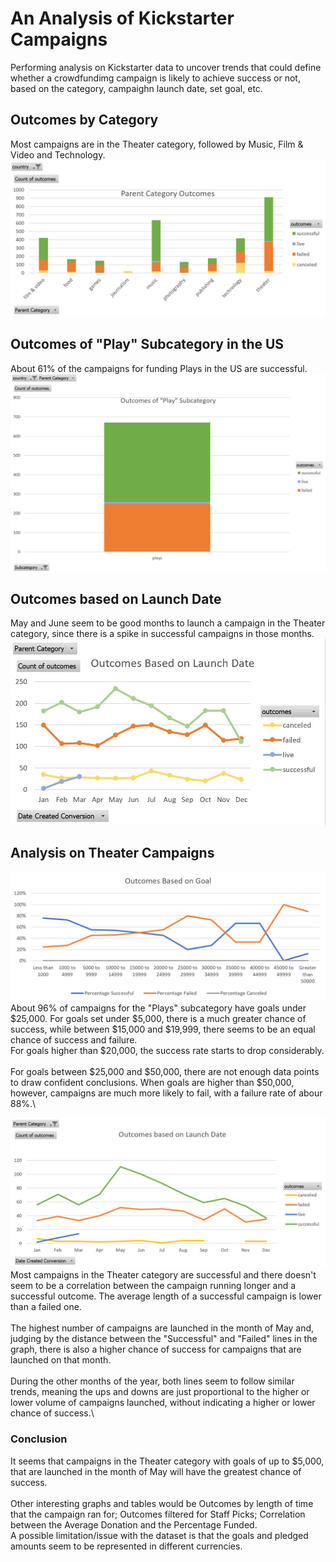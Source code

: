 # An Analysis of Kickstarter Campaigns
Performing analysis on Kickstarter data to uncover trends that could define whether a crowdfundimg campaign is likely to achieve success or not, based on the category, campaighn launch date, set goal, etc.

## Outcomes by Category
Most campaigns are in the Theater category, followed by Music, Film & Video and Technology.
![Outcomes by Category in the US](Outcomes_by_Category_in_the_US.PNG)

## Outcomes of "Play" Subcategory in the US
About 61% of the campaigns for funding Plays in the US are successful.
![Outcomes of Play Subcategory in the US](Outcomes_of_Play_Subcategory_in_the_US.PNG)

## Outcomes based on Launch Date
May and June seem to be good months to launch a campaign in the Theater category, since there is a spike in successful campaigns in those months.
![Outcomes based on Launch Date](Outcomes_based_on_Launch_Date.png)

## Analysis on Theater Campaigns
![Outcomes based on Goals](Outcomes_based_on_goals.PNG)
About 96% of campaigns for the "Plays" subcategory have goals under $25,000. For goals set under $5,000, there is a much greater chance of success, while between $15,000 and $19,999, there seems to be an equal chance of success and failure.\
For goals higher than $20,000, the success rate starts to drop considerably.\
<br>
For goals between $25,000 and $50,000, there are not enough data points to draw confident conclusions. When goals are higher than $50,000, however, campaigns are much more likely to fail, with a failure rate of abour 88%.\

![Outcomes Based on Launch Date for Theater Category](theater_outcomes_based_on_launch_date.PNG)
Most campaigns in the Theater category are successful and there doesn't seem to be a correlation between the campaign running longer and a successful outcome. The average length of a successful campaign is lower than a failed one.\
<br>
The highest number of campaigns are launched in the month of May and, judging by the distance between the "Successful" and "Failed" lines in the graph, there is also a higher chance of success for campaigns that are launched on that month.\
<br>
During the other months of the year, both lines seem to follow similar trends, meaning the ups and downs are just proportional to the higher or lower volume of campaigns launched, without indicating a higher or lower chance of success.\

### Conclusion
It seems that campaigns in the Theater category with goals of up to $5,000, that are launched in the month of May will have the greatest chance of success.\
<br>
Other interesting graphs and tables would be Outcomes by length of time that the campaign ran for; Outcomes filtered for Staff Picks; Correlation between the Average Donation and the Percentage Funded.\
A possible limitation/issue with the dataset is that the goals and pledged amounts seem to be represented in different currencies.
